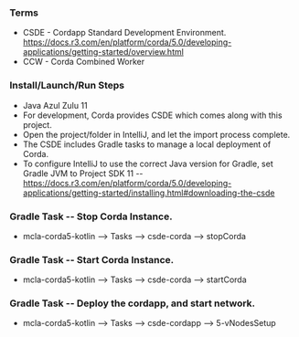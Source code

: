 ### Terms
* CSDE - Cordapp Standard Development Environment. https://docs.r3.com/en/platform/corda/5.0/developing-applications/getting-started/overview.html
* CCW  - Corda Combined Worker

### Install/Launch/Run Steps
* Java Azul Zulu 11
* For development, Corda provides CSDE which comes along with this project.
* Open the project/folder in IntelliJ, and let the import process complete. 
* The CSDE includes Gradle tasks to manage a local deployment of Corda. 
* To configure IntelliJ to use the correct Java version for Gradle, set Gradle JVM to Project SDK 11 -- https://docs.r3.com/en/platform/corda/5.0/developing-applications/getting-started/installing.html#downloading-the-csde

### Gradle Task -- Stop Corda Instance.
* mcla-corda5-kotlin --> Tasks --> csde-corda   --> stopCorda

### Gradle Task -- Start Corda Instance.
* mcla-corda5-kotlin --> Tasks --> csde-corda   --> startCorda

### Gradle Task -- Deploy the cordapp, and start network.
* mcla-corda5-kotlin --> Tasks --> csde-cordapp --> 5-vNodesSetup


